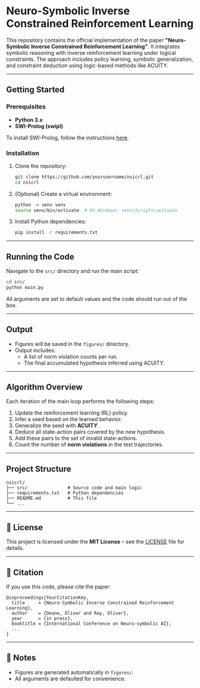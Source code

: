 # Neuro-Symbolic Inverse Constrained Reinforcement Learning

This repository contains the official implementation of the paper **"Neuro-Symbolic Inverse Constrained Reinforcement Learning"**. It integrates symbolic reasoning with inverse reinforcement learning under logical constraints. The approach includes policy learning, symbolic generalization, and constraint deduction using logic-based methods like ACUITY.

---

## Getting Started

### Prerequisites

- **Python 3.x**
- **SWI-Prolog (swipl)**

To install SWI-Prolog, follow the instructions [here](https://www.swi-prolog.org/Download.html).

### Installation

1. Clone the repository:

    ```bash
    git clone https://github.com/yourusername/nsicrl.git
    cd nsicrl
    ```

2. (Optional) Create a virtual environment:

    ```bash
    python -m venv venv
    source venv/bin/activate  # On Windows: venv\Scripts\activate
    ```

3. Install Python dependencies:

    ```bash
    pip install -r requirements.txt
    ```

---

## Running the Code

Navigate to the `src/` directory and run the main script:

```bash
cd src/
python main.py
```

All arguments are set to default values and the code should run out of the box.

---

## Output

- Figures will be saved in the `figures/` directory.
- Output includes:
  - A list of norm violation counts per run.
  - The final accumulated hypothesis inferred using ACUITY.

---

## Algorithm Overview

Each iteration of the main loop performs the following steps:

1. Update the reinforcement learning (RL) policy.
2. Infer a seed based on the learned behavior.
3. Generalize the seed with **ACUITY**.
4. Deduce all state-action pairs covered by the new hypothesis.
5. Add these pairs to the set of invalid state-actions.
6. Count the number of **norm violations** in the test trajectories.

---

## Project Structure

```
nsicrl/
├── src/               # Source code and main logic
├── requirements.txt   # Python dependencies
├── README.md          # This file
└── ...
```

---

## 📄 License

This project is licensed under the **MIT License** – see the [LICENSE](LICENSE) file for details.

---

## 📣 Citation

If you use this code, please cite the paper:

```
@inproceedings{YourCitationKey,
  title     = {Neuro-Symbolic Inverse Constrained Reinforcement Learning},
  author    = {Deane, Oliver and Ray, Oliver},
  year      = {in press},
  booktitle = {International Conference on Neuro-symbolic AI},
  ...
}
```

---

## 📌 Notes

- Figures are generated automatically in `figures/`.
- All arguments are defaulted for convenience.

